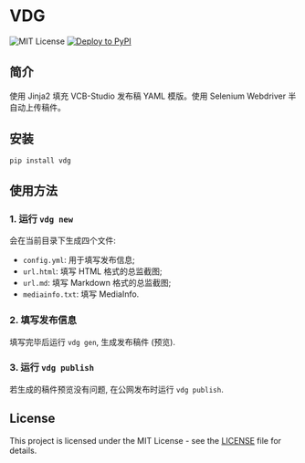 # VDG

![MIT License](https://img.shields.io/badge/license-MIT-blue.svg)
[![Deploy to PyPI](https://github.com/diazchika/vdg/actions/workflows/python-publish.yml/badge.svg)](https://github.com/diazchika/vdg/actions/workflows/python-publish.yml)

## 简介

使用 Jinja2 填充 VCB-Studio 发布稿 YAML 模版。使用 Selenium Webdriver 半自动上传稿件。

## 安装

`pip install vdg`

## 使用方法

### 1. 运行 `vdg new`

会在当前目录下生成四个文件:

- `config.yml`: 用于填写发布信息;
- `url.html`: 填写 HTML 格式的总监截图;
- `url.md`: 填写 Markdown 格式的总监截图;
- `mediainfo.txt`: 填写 MediaInfo.

### 2. 填写发布信息

填写完毕后运行 `vdg gen`, 生成发布稿件 (预览).

### 3. 运行 `vdg publish`

若生成的稿件预览没有问题, 在公网发布时运行 `vdg publish`.

## License

This project is licensed under the MIT License - see the [LICENSE](LICENSE) file for details.
